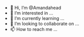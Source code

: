 - 👋 Hi, I’m @Amandahead
- 👀 I’m interested in ...
- 🌱 I’m currently learning ...
- 💞️ I’m looking to collaborate on ...
- 📫 How to reach me ...

<!---
Amandahead/Amandahead is a ✨ special ✨ repository because its `README.md` (this file) appears on your GitHub profile.
You can click the Preview link to take a look at your changes.
--->
